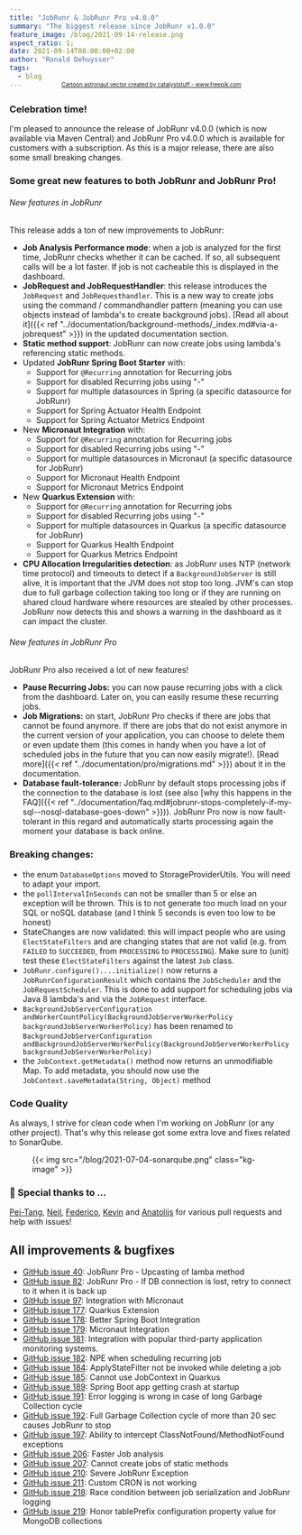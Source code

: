 ```yaml
---
title: "JobRunr & JobRunr Pro v4.0.0"
summary: "The biggest release since JobRunr v1.0.0"
feature_image: /blog/2021-09-14-release.png
aspect_ratio: 1;
date: 2021-09-14T08:00:00+02:00
author: "Ronald Dehuysser"
tags:
  - blog
---
```

<div style="text-align: center;margin: -2em 0 2em;">
<small style="font-size: 70%;"><a href='https://www.freepik.com/vectors/cartoon-astronaut'>Cartoon astronaut vector created by catalyststuff - www.freepik.com</a></small>
</div>

### Celebration time!
I'm pleased to announce the release of JobRunr v4.0.0 (which is now available via Maven Central) and JobRunr Pro v4.0.0 which is available for customers with a subscription. As this is a major release, there are also some small breaking changes.

### Some great new features to both JobRunr and JobRunr Pro!
###### New features in JobRunr
This release adds a ton of new improvements to JobRunr:
- __Job Analysis Performance mode__: when a job is analyzed for the first time, JobRunr checks whether it can be cached. If so, all subsequent calls will be a lot faster. If job is not cacheable this is displayed in the dashboard.
- __JobRequest and JobRequestHandler__: this release introduces the `JobRequest` and `JobRequesthandler`. This is a new way to create jobs using the command / commandhandler pattern (meaning you can use objects instead of lambda's to create background jobs). [Read all about it]({{< ref "../documentation/background-methods/_index.md#via-a-jobrequest" >}}) in the updated documentation section.
- __Static method support__: JobRunr can now create jobs using lambda's referencing static methods. 
- Updated __JobRunr Spring Boot Starter__ with:
  - Support for `@Recurring` annotation for Recurring jobs
  - Support for disabled Recurring jobs using "-"
  - Support for multiple datasources in Spring (a specific datasource for JobRunr)
  - Support for Spring Actuator Health Endpoint
  - Support for Spring Actuator Metrics Endpoint
- New __Micronaut Integration__ with:
  - Support for `@Recurring` annotation for Recurring jobs
  - Support for disabled Recurring jobs using "-"
  - Support for multiple datasources in Micronaut (a specific datasource for JobRunr)
  - Support for Micronaut Health Endpoint
  - Support for Micronaut Metrics Endpoint
- New __Quarkus Extension__ with:
  - Support for `@Recurring` annotation for Recurring jobs
  - Support for disabled Recurring jobs using "-"
  - Support for multiple datasources in Quarkus (a specific datasource for JobRunr)
  - Support for Quarkus Health Endpoint
  - Support for Quarkus Metrics Endpoint
- __CPU Allocation Irregularities detection__: as JobRunr uses NTP (network time protocol) and timeouts to detect if a `BackgroundJobServer` is still alive, it is important that the JVM does not stop too long. JVM's can stop due to full garbage collection taking too long or if they are running on shared cloud hardware where resources are stealed by other processes. JobRunr now detects this and shows a warning in the dashboard as it can impact the cluster.


###### New features in JobRunr Pro
JobRunr Pro also received a lot of new features!
- __Pause Recurring Jobs:__ you can now pause recurring jobs with a click from the dashboard. Later on, you can easily resume these recurring jobs.
- __Job Migrations:__ on start, JobRunr Pro checks if there are jobs that cannot be found anymore. If there are jobs that do not exist anymore in the current version of your application, you can choose to delete them or even update them (this comes in handy when you have a lot of scheduled jobs in the future that you can now easily migrate!). [Read more]({{< ref "../documentation/pro/migrations.md" >}}) about it in the documentation.
- __Database fault-tolerance:__ JobRunr by default stops processing jobs if the connection to the database is lost (see also [why this happens in the FAQ]({{< ref "../documentation/faq.md#jobrunr-stops-completely-if-my-sql--nosql-database-goes-down" >}})). JobRunr Pro now is now fault-tolerant in this regard and automatically starts processing again the moment your database is back online.

### Breaking changes:
- the enum `DatabaseOptions` moved to StorageProviderUtils. You will need to adapt your import.
- the `pollIntervalInSeconds` can not be smaller than 5 or else an exception will be thrown. This is to not generate too much load on your SQL or noSQL database (and I think 5 seconds is even too low to be honest)
- StateChanges are now validated: this will impact people who are using `ElectStateFilters` and are changing states that are not valid (e.g. from `FAILED` to `SUCCEEDED`, from `PROCESSING` to `PROCESSING`). Make sure to (unit) test these `ElectStateFilters` against the latest `Job` class.
- `JobRunr.configure()....initialize()` now returns a `JobRunrConfigurationResult` which contains the `JobScheduler` and the `JobRequestScheduler`. This is done to add support for scheduling jobs via Java 8 lambda's and via the `JobRequest` interface.
- `BackgroundJobServerConfiguration andWorkerCountPolicy(BackgroundJobServerWorkerPolicy backgroundJobServerWorkerPolicy)` has been renamed to `BackgroundJobServerConfiguration andBackgroundJobServerWorkerPolicy(BackgroundJobServerWorkerPolicy backgroundJobServerWorkerPolicy)`
- the `JobContext.getMetadata()` method now returns an unmodifiable Map. To add metadata, you should now use the `JobContext.saveMetadata(String, Object)` method

### Code Quality
As always, I strive for clean code when I'm working on JobRunr (or any other project). That's why this release got some extra love and fixes related to SonarQube.
<figure>
{{< img src="/blog/2021-07-04-sonarqube.png" class="kg-image" >}}
</figure>

### 👏 Special thanks to ...
[Pei-Tang](https://github.com/tan9), [Neil](https://github.com/neildeng), [Federico](https://github.com/fcavalieri), [Kevin](https://github.com/kfowler) and [Anatolijs](https://github.com/sa1nt) for various pull requests and help with issues!

## All improvements & bugfixes
- [GitHub issue 40](https://github.com/jobrunr/jobrunr/issues/40): JobRunr Pro - Upcasting of lamba method 
- [GitHub issue 82](https://github.com/jobrunr/jobrunr/issues/82): JobRunr Pro - If DB connection is lost, retry to connect to it when it is back up
- [GitHub issue 97](https://github.com/jobrunr/jobrunr/issues/97): Integration with Micronaut
- [GitHub issue 177](https://github.com/jobrunr/jobrunr/issues/177): Quarkus Extension
- [GitHub issue 178](https://github.com/jobrunr/jobrunr/issues/178): Better Spring Boot Integration
- [GitHub issue 179](https://github.com/jobrunr/jobrunr/issues/179): Micronaut Integration
- [GitHub issue 181](https://github.com/jobrunr/jobrunr/issues/181): Integration with popular third-party application monitoring systems.
- [GitHub issue 182](https://github.com/jobrunr/jobrunr/issues/182): NPE when scheduling recurring job
- [GitHub issue 184](https://github.com/jobrunr/jobrunr/issues/184): ApplyStateFilter not be invoked while deleting a job
- [GitHub issue 185](https://github.com/jobrunr/jobrunr/issues/185): Cannot use JobContext in Quarkus
- [GitHub issue 189](https://github.com/jobrunr/jobrunr/issues/189): Spring Boot app getting crash at startup
- [GitHub issue 191](https://github.com/jobrunr/jobrunr/issues/191): Error logging is wrong in case of long Garbage Collection cycle
- [GitHub issue 192](https://github.com/jobrunr/jobrunr/issues/192): Full Garbage Collection cycle of more than 20 sec causes JobRunr to stop
- [GitHub issue 197](https://github.com/jobrunr/jobrunr/issues/197): Ability to intercept ClassNotFound/MethodNotFound exceptions
- [GitHub issue 206](https://github.com/jobrunr/jobrunr/issues/206): Faster Job analysis
- [GitHub issue 207](https://github.com/jobrunr/jobrunr/issues/207): Cannot create jobs of static methods
- [GitHub issue 210](https://github.com/jobrunr/jobrunr/issues/210): Severe JobRunr Exception
- [GitHub issue 211](https://github.com/jobrunr/jobrunr/issues/211): Custom CRON is not working
- [GitHub issue 218](https://github.com/jobrunr/jobrunr/issues/218): Race condition between job serialization and JobRunr logging
- [GitHub issue 219](https://github.com/jobrunr/jobrunr/issues/219): Honor tablePrefix configuration property value for MongoDB collections
